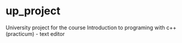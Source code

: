 # up_project
University project for the course Introduction to programing with c++ (practicum) - text editor
